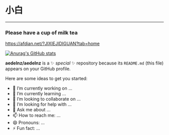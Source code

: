 # 小白

---
### Please have a cup of milk tea
https://afdian.net/?JIXIEJIDIGUAN?tab=home

[![Anurag's GitHub stats](https://github-readme-stats.vercel.app/api?username=aedelnz)](https://github.com/anuraghazra/github-readme-stats)


**aedelnz/aedelnz** is a ✨ _special_ ✨ repository because its `README.md` (this file) appears on your GitHub profile.

Here are some ideas to get you started:

- 🔭 I’m currently working on ...
- 🌱 I’m currently learning ...
- 👯 I’m looking to collaborate on ...
- 🤔 I’m looking for help with ...
- 💬 Ask me about ...
- 📫 How to reach me: ...
- 😄 Pronouns: ...
- ⚡ Fun fact: ...

